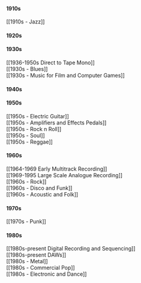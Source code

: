 #### 1910s
[[1910s - Jazz]]

#### 1920s

#### 1930s
[[1936-1950s Direct to Tape Mono]]  
[[1930s -  Blues]]  
[[1930s -  Music for Film and Computer Games]]

#### 1940s

#### 1950s
[[1950s - Electric Guitar]]  
[[1950s - Amplifiers and Effects Pedals]]  
[[1950s -  Rock n Roll]]  
[[1950s - Soul]]  
[[1950s - Reggae]]

#### 1960s
[[1964-1969 Early Multitrack Recording]]  
[[1969-1995 Large Scale Analogue Recording]]  
[[1960s -  Rock]]  
[[1960s - Disco and Funk]]  
[[1960s - Acoustic and Folk]]

#### 1970s
[[1970s - Punk]]

#### 1980s
[[1980s-present Digital Recording and Sequencing]]  
[[1980s-present DAWs]]  
[[1980s - Metal]]  
[[1980s - Commercial Pop]]  
[[1980s - Electronic and Dance]]